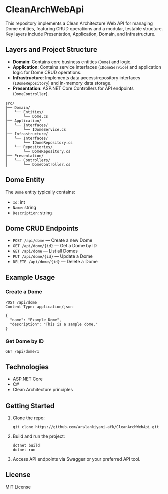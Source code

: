 # CleanArchWebApi

This repository implements a Clean Architecture Web API for managing Dome entities, featuring CRUD operations and a modular, testable structure. Key layers include Presentation, Application, Domain, and Infrastructure.

## Layers and Project Structure

- **Domain**: Contains core business entities (`Dome`) and logic.
- **Application**: Contains service interfaces (`IDomeService`) and application logic for Dome CRUD operations.
- **Infrastructure**: Implements data access/repository interfaces (`IDomeRepository`) and in-memory data storage.
- **Presentation**: ASP.NET Core Controllers for API endpoints (`DomeController`).

```
src/
├── Domain/
│   └── Entities/
│       └── Dome.cs
├── Application/
│   └── Interfaces/
│       └── IDomeService.cs
├── Infrastructure/
│   └── Interfaces/
│       └── IDomeRepository.cs
│   └── Repositories/
│       └── DomeRepository.cs
├── Presentation/
│   └── Controllers/
│       └── DomeController.cs
```

## Dome Entity

The `Dome` entity typically contains:
- `Id`: int
- `Name`: string
- `Description`: string

## Dome CRUD Endpoints

- `POST /api/dome` — Create a new Dome
- `GET /api/dome/{id}` — Get a Dome by ID
- `GET /api/dome` — List all Domes
- `PUT /api/dome/{id}` — Update a Dome
- `DELETE /api/dome/{id}` — Delete a Dome

## Example Usage

### Create a Dome

```http
POST /api/dome
Content-Type: application/json

{
  "name": "Example Dome",
  "description": "This is a sample dome."
}
```

### Get Dome by ID

```http
GET /api/dome/1
```

## Technologies

- ASP.NET Core
- C#
- Clean Architecture principles

## Getting Started

1. Clone the repo:
   ```
   git clone https://github.com/arslankiyani-afk/CleanArchWebApi.git
   ```
2. Build and run the project:
   ```
   dotnet build
   dotnet run
   ```
3. Access API endpoints via Swagger or your preferred API tool.

## License

MIT License
